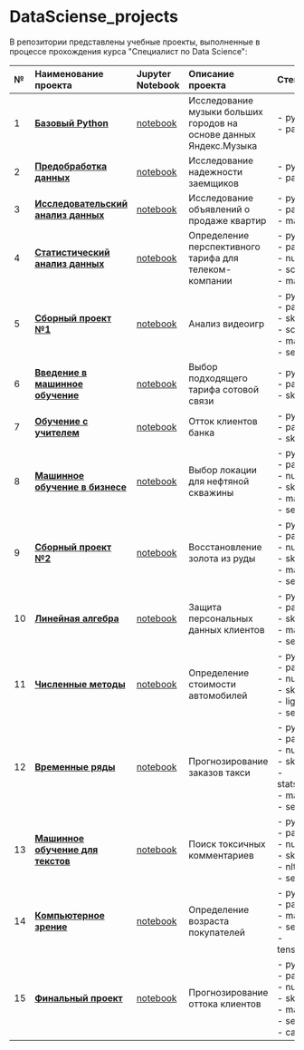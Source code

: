 # DataSciense_projects

В репозитории представлены учебные проекты, выполненные в процессе прохождения курса "Специалист по Data Science":


| № | **Наименование проекта** | **Jupyter Notebook** | **Описание проекта** | **Стек** |  
|:--|:-----------|:---------------------|:-------------|:----------------|  
| 1 | [**Базовый Python**](https://github.com/following-the-rabbit/DataSciense_projects/blob/main/01_Base_Python/README.md) | [notebook](https://nbviewer.org/github/following-the-rabbit/DataSciense_projects/blob/main/01_Base_Python/big_cities_music_research.ipynb) | Исследование музыки больших городов на основе данных Яндекс.Музыка | - python<br>- pandas |
| 2 | [**Предобработка данных**](https://github.com/following-the-rabbit/DataSciense_projects/blob/main/02_Data_Preprocessing/README.md) | [notebook](https://nbviewer.org/github/following-the-rabbit/DataSciense_projects/blob/main/02_Data_Preprocessing/borrower_reliability_research.ipynb) | Исследование надежности заемщиков | - python<br>- pandas |
| 3 | [**Исследовательский анализ данных**](https://github.com/following-the-rabbit/DataSciense_projects/blob/main/03_Exploratory_Data_Analysis/README.md) | [notebook](https://nbviewer.org/github/following-the-rabbit/DataSciense_projects/blob/main/03_Exploratory_Data_Analysis/apartment_sales_research.ipynb) | Исследование объявлений о продаже квартир | - python<br>- pandas<br>- matplotlib |  
| 4 | [**Статистический анализ данных**](https://github.com/following-the-rabbit/DataSciense_projects/blob/main/04_Statistical_Data_Analysis/README.md) | [notebook](https://nbviewer.org/github/following-the-rabbit/DataSciense_projects/blob/main/04_Statistical_Data_Analysis/choice_of_mobile_tariff.ipynb) | Определение перспективного тарифа для телеком-компании | - python<br>- pandas<br>- numpy<br>- scipy<br>- matplotlib |  
| 5 | [**Сборный проект №1**](https://github.com/following-the-rabbit/DataSciense_projects/blob/main/05_Integreted_Project_1/README.md) | [notebook](https://nbviewer.org/github/following-the-rabbit/DataSciense_projects/blob/main/05_Integreted_Project_1/game_sales_analysis.ipynb) | Анализ видеоигр | - python<br>- pandas<br>- sklearn<br>- scipy<br>- matplotlib<br>- seaborn |  
| 6 | [**Введение в машинное обучение**](https://github.com/following-the-rabbit/DataSciense_projects/tree/main/06_Intro_to_Machine_Learning/README.md) | [notebook](https://nbviewer.org/github/following-the-rabbit/DataSciense_projects/blob/main/06_Intro_to_Machine_Learning/choosing__the_right_cellular_plan.ipynb) | Выбор подходящего тарифа сотовой связи | - python<br>- pandas<br>- sklearn |  
| 7 | [**Обучение с учителем**](https://github.com/following-the-rabbit/DataSciense_projects/blob/main/07_Supervised_Learning/README.md) | [notebook](https://nbviewer.org/github/following-the-rabbit/DataSciense_projects/blob/main/07_Supervised_Learning/churn_bank_clients.ipynb) | Отток клиентов банка | - python<br>- pandas<br>- sklearn |  
| 8 | [**Машинное обучение в бизнесе**](https://github.com/following-the-rabbit/DataSciense_projects/blob/main/08_Machine_Learning_in_Bisiness/README.md) | [notebook](https://nbviewer.org/github/following-the-rabbit/DataSciense_projects/blob/main/08_Machine_Learning_in_Bisiness/choice_oil_well_location.ipynb) | Выбор локации для нефтяной скважины | - python<br>- pandas<br>- numpy<br>- sklearn<br>- matplotlib<br>- seaborn |  
| 9 | [**Сборный проект №2**](https://github.com/following-the-rabbit/DataSciense_projects/blob/main/09_Integreted_Project_2/README.md) | [notebook](https://nbviewer.org/github/following-the-rabbit/DataSciense_projects/blob/main/09_Integreted_Project_2/recovery__gold_of_from_ore.ipynb) | Восстановление золота из руды | - python<br>- pandas<br>- numpy<br>- sklearn<br>- matplotlib<br>- seaborn |  
| 10 | [**Линейная алгебра**](https://github.com/following-the-rabbit/DataSciense_projects/tree/main/10_Linear_Algebra) | [notebook](https://nbviewer.org/github/following-the-rabbit/DataSciense_projects/blob/main/10_Linear_Algebra/protection_personal_data_clients.ipynb) | Защита персональных данных клиентов | - python<br>- pandas<br>- sklearn<br>- matplotlib<br>- seaborn |  
| 11 | [**Численные методы**](https://github.com/following-the-rabbit/DataSciense_projects/blob/main/11_Numerical_Methods/README.md) | [notebook](https://nbviewer.org/github/following-the-rabbit/DataSciense_projects/blob/main/11_Numerical_Methods/car_valuation.ipynb) | Определение стоимости автомобилей | - python<br>- pandas<br>- numpy<br>- sklearn<br>- lightgbm<br>- seaborn |  
| 12 | [**Временные ряды**](https://github.com/following-the-rabbit/DataSciense_projects/blob/main/12_Time_Series/README.md) | [notebook](https://nbviewer.org/github/following-the-rabbit/DataSciense_projects/blob/main/12_Time_Series/forecasting_taxi_orders.ipynb) | Прогнозирование заказов такси | - python<br>- pandas<br>- numpy<br>- sklearn<br>- statsmodels<br>- matplotlib<br>- seaborn |  
| 13 | [**Машинное обучение для текстов**](https://github.com/following-the-rabbit/DataSciense_projects/blob/main/13_Machine_Learning_for_Texts/README.md) | [notebook](https://nbviewer.org/github/following-the-rabbit/DataSciense_projects/blob/main/13_Machine_Learning_for_Texts/detection_of_toxic_comments.ipynb) | Поиск токсичных комментариев | - python<br>- pandas<br>- numpy<br>- sklearn<br>- nltk<br>- seaborn |
| 14 | [**Компьютерное зрение**](https://github.com/following-the-rabbit/DataSciense_projects/tree/main/14_Computer_Vision/README.md) | [notebook](https://nbviewer.org/github/following-the-rabbit/DataSciense_projects/blob/main/14_Computer_Vision/determining_the_age_of_buyers.ipynb) | Определение возраста покупателей | - python<br>- pandas<br>- matplotlib<br>- seaborn<br>- tensorflow | 
| 15 | [**Финальный проект**](https://github.com/following-the-rabbit/DataSciense_projects/blob/main/15_Final_Project/README.md) | [notebook](https://nbviewer.org/github/following-the-rabbit/DataSciense_projects/blob/main/15_Final_Project/customer_churn_forecast.ipynb) | Прогнозирование оттока клиентов | - python<br>- pandas<br>- numpy<br>- sklearn<br>- matplotlib<br>- seaborn<br>- catboost |
